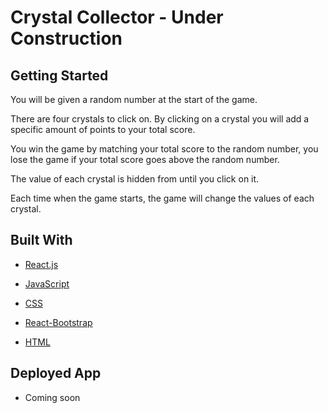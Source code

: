 # Crystal Collector - Under Construction

## Getting Started

You will be given a random number at the start of the game.

There are four crystals to click on. By clicking on a crystal you will add a specific amount of points to your total score.

You win the game by matching your total score to the random number, you lose the game if your total score goes above the random number.

The value of each crystal is hidden from until you click on it.

Each time when the game starts, the game will change the values of each crystal.


## Built With

* [React.js](https://reactjs.org/)

* [JavaScript](https://developer.mozilla.org/en-US/docs/Web/JavaScript)

* [CSS](https://developer.mozilla.org/en-US/docs/Web/CSS)

* [React-Bootstrap](https://getbootstrap.com/)

* [HTML](https://developer.mozilla.org/en-US/docs/Web/HTML)

## Deployed App
* Coming soon

